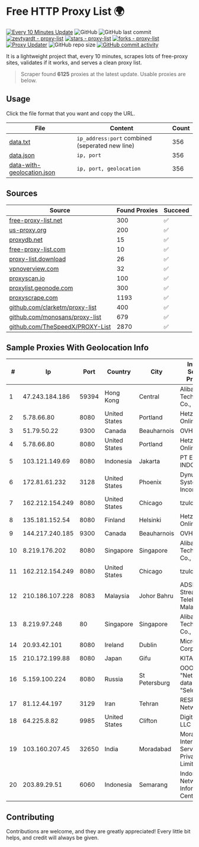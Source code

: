
# Free HTTP Proxy List 🌍

[![Every 10 Minutes Update](https://github.com/mertguvencli/http-proxy-list/actions/workflows/main.yml/badge.svg?branch=main)](https://github.com/mertguvencli/http-proxy-list/actions/workflows/main.yml)
![GitHub](https://img.shields.io/github/license/mertguvencli/http-proxy-list)
![GitHub last commit](https://img.shields.io/github/last-commit/mertguvencli/http-proxy-list)
[![zevtyardt - proxy-list](https://img.shields.io/static/v1?label=zevtyardt&message=proxy-list&color=blue&logo=github)](https://github.com/zevtyardt/proxy-list "Go to GitHub repo")
[![stars - proxy-list](https://img.shields.io/github/stars/zevtyardt/proxy-list?style=social)](https://github.com/zevtyardt/proxy-list)
[![forks - proxy-list](https://img.shields.io/github/forks/zevtyardt/proxy-list?style=social)](https://github.com/zevtyardt/proxy-list)
[![Proxy Updater](https://github.com/zevtyardt/proxy-list/workflows/Proxy%20Updater/badge.svg)](https://github.com/zevtyardt/proxy-list/actions?query=workflow:"Proxy+Updater")
![GitHub repo size](https://img.shields.io/github/repo-size/zevtyardt/proxy-list)
[![GitHub commit activity](https://img.shields.io/github/commit-activity/m/zevtyardt/proxy-list?logo=commits)](https://github.com/zevtyardt/proxy-list/commits/main)

It is a lightweight project that, every 10 minutes, scrapes lots of free-proxy sites, validates if it works, and serves a clean proxy list.

> Scraper found **6125** proxies at the latest update. Usable proxies are below.

## Usage

Click the file format that you want and copy the URL.

|File|Content|Count|
|----|-------|-----|
|[data.txt](https://raw.githubusercontent.com/mertguvencli/http-proxy-list/main/proxy-list/data.txt)|`ip_address:port` combined (seperated new line)|356|
|[data.json](https://raw.githubusercontent.com/mertguvencli/http-proxy-list/main/proxy-list/data.json)|`ip, port`|356|
|[data-with-geolocation.json](https://raw.githubusercontent.com/mertguvencli/http-proxy-list/main/proxy-list/data-with-geolocation.json)|`ip, port, geolocation`|356|

## Sources

|Source|Found Proxies|Succeed|
|------|-------------|-------|
|[free-proxy-list.net](https://free-proxy-list.net)|300|✅|
|[us-proxy.org](https://www.us-proxy.org)|200|✅|
|[proxydb.net](http://proxydb.net)|15|✅|
|[free-proxy-list.com](https://free-proxy-list.com/?page=&port=&type%5B%5D=http&type%5B%5D=https&up_time=0&search=Search)|10|✅|
|[proxy-list.download](https://www.proxy-list.download/HTTP)|26|✅|
|[vpnoverview.com](https://vpnoverview.com/privacy/anonymous-browsing/free-proxy-servers)|32|✅|
|[proxyscan.io](https://www.proxyscan.io)|100|✅|
|[proxylist.geonode.com](https://proxylist.geonode.com/api/proxy-list?limit=300&page=1&sort_by=lastChecked&sort_type=desc&protocols=http,https)|300|✅|
|[proxyscrape.com](https://api.proxyscrape.com/v2/?request=displayproxies&protocol=http&timeout=10000&country=all&ssl=all&anonymity=all)|1193|✅|
|[github.com/clarketm/proxy-list](https://raw.githubusercontent.com/clarketm/proxy-list/master/proxy-list-raw.txt)|400|✅|
|[github.com/monosans/proxy-list](https://raw.githubusercontent.com/monosans/proxy-list/main/proxies/http.txt)|679|✅|
|[github.com/TheSpeedX/PROXY-List](https://raw.githubusercontent.com/TheSpeedX/PROXY-List/master/http.txt)|2870|✅|


## Sample Proxies With Geolocation Info

|#|Ip|Port|Country|City|Internet Service Provider|
|-|--|----|-------|----|-------------------------|
|1|47.243.184.186|59394|Hong Kong|Central|Alibaba (US) Technology Co., Ltd.|
|2|5.78.66.80|8080|United States|Portland|Hetzner Online GmbH|
|3|51.79.50.22|9300|Canada|Beauharnois|OVH SAS|
|4|5.78.66.80|8080|United States|Portland|Hetzner Online GmbH|
|5|103.121.149.69|8080|Indonesia|Jakarta|PT EMERIO INDONESIA|
|6|172.81.61.232|3128|United States|Phoenix|Dynu Systems Incorporated|
|7|162.212.154.249|8080|United States|Chicago|tzulo, inc.|
|8|135.181.152.54|8080|Finland|Helsinki|Hetzner Online GmbH|
|9|144.217.240.185|9300|Canada|Beauharnois|OVH SAS|
|10|8.219.176.202|8080|Singapore|Singapore|Alibaba (US) Technology Co., Ltd.|
|11|162.212.154.249|8080|United States|Chicago|tzulo, inc.|
|12|210.186.107.228|8083|Malaysia|Johor Bahru|ADSL Streamyx Telekom Malaysia|
|13|8.219.97.248|80|Singapore|Singapore|Alibaba (US) Technology Co., Ltd.|
|14|20.93.42.101|8080|Ireland|Dublin|Microsoft Corporation|
|15|210.172.199.88|8080|Japan|Gifu|KITAGATA|
|16|5.159.100.224|8080|Russia|St Petersburg|OOO "Network of data-centers "Selectel"|
|17|81.12.44.197|3129|Iran|Tehran|RESPINA Networks|
|18|64.225.8.82|9985|United States|Clifton|DigitalOcean, LLC|
|19|103.160.207.45|32650|India|Moradabad|Moradabad Internet Services Private Limited|
|20|203.89.29.51|6060|Indonesia|Semarang|Indonesia Network Information Center|



## Contributing

Contributions are welcome, and they are greatly appreciated! Every
little bit helps, and credit will always be given.

